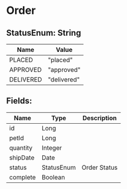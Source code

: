 # Order




## StatusEnum: String

Name | Value
---------- | ----------
PLACED | "placed"
APPROVED | "approved"
DELIVERED | "delivered"





## Fields:

Name | Type | Description
---------- | ---------- | ----------
id | Long | 
petId | Long | 
quantity | Integer | 
shipDate | Date | 
status | StatusEnum | Order Status
complete | Boolean | 
